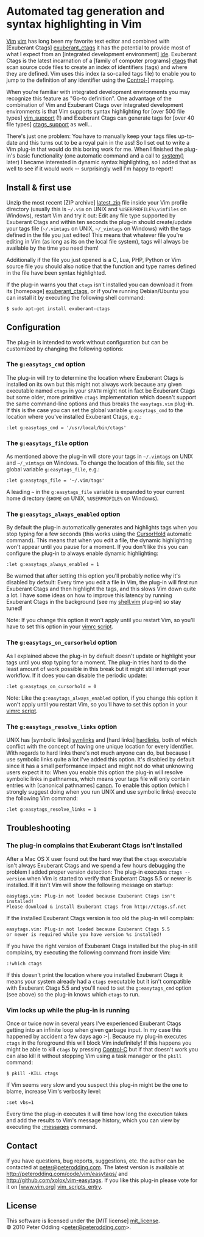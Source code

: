 # Automated tag generation and syntax highlighting in Vim

[Vim] [vim] has long been my favorite text editor and combined with [Exuberant
Ctags] [exuberant_ctags] it has the potential to provide most of what I expect
from an [integrated development environment] [ide]. Exuberant Ctags is the
latest incarnation of a [family of computer programs] [ctags] that scan
source code files to create an index of identifiers (tags) and where they are
defined. Vim uses this index (a so-called tags file) to enable you to jump to
the definition of any identifier using the [Control-\]][jump_to_tag] mapping.

When you're familiar with integrated development environments you may recognize
this feature as "Go-to definition". One advantage of the combination of Vim and
Exuberant Ctags over integrated development environments is that Vim supports
syntax highlighting for [over 500 file types] [vim_support] (!) and Exuberant
Ctags can generate tags for [over 40 file types] [ctags_support] as well...

There's just one problem: You have to manually keep your tags files up-to-date
and this turns out to be a royal pain in the ass! So I set out to write a Vim
plug-in that would do this boring work for me. When I finished the plug-in's
basic functionality (one automatic command and a call to [system()][system]
later) I became interested in dynamic syntax highlighting, so I added that as
well to see if it would work -- surprisingly well I'm happy to report!

## Install & first use

Unzip the most recent [ZIP archive] [latest_zip] file inside your Vim profile
directory (usually this is `~/.vim` on UNIX and `%USERPROFILE%\vimfiles` on
Windows), restart Vim and try it out: Edit any file type supported by Exuberant
Ctags and within ten seconds the plug-in should create/update your tags file
(`~/.vimtags` on UNIX, `~/_vimtags` on Windows) with the tags defined in the
file you just edited! This means that whatever file you're editing in Vim (as
long as its on the local file system), tags will always be available by the
time you need them!

Additionally if the file you just opened is a C, Lua, PHP, Python or Vim source
file you should also notice that the function and type names defined in the
file have been syntax highlighted.

If the plug-in warns you that `ctags` isn't installed you can download it from
its [homepage] [exuberant_ctags], or if you're running Debian/Ubuntu you can
install it by executing the following shell command:

    $ sudo apt-get install exuberant-ctags

## Configuration

The plug-in is intended to work without configuration but can be customized by
changing the following options:

### The `g:easytags_cmd` option

The plug-in will try to determine the location where Exuberant Ctags is
installed on its own but this might not always work because any given
executable named `ctags` in your `$PATH` might not in fact be Exuberant Ctags
but some older, more primitive `ctags` implementation which doesn't support the
same command-line options and thus breaks the `easytags.vim` plug-in. If this
is the case you can set the global variable `g:easytags_cmd` to the location
where you've installed Exuberant Ctags, e.g.:

    :let g:easytags_cmd = '/usr/local/bin/ctags'

### The `g:easytags_file` option

As mentioned above the plug-in will store your tags in `~/.vimtags` on UNIX and
`~/_vimtags` on Windows. To change the location of this file, set the global
variable `g:easytags_file`, e.g.:

    :let g:easytags_file = '~/.vim/tags'

A leading `~` in the `g:easytags_file` variable is expanded to your current home
directory (`$HOME` on UNIX, `%USERPROFILE%` on Windows).

### The `g:easytags_always_enabled` option

By default the plug-in automatically generates and highlights tags when you
stop typing for a few seconds (this works using the [CursorHold][cursorhold]
automatic command). This means that when you edit a file, the dynamic
highlighting won't appear until you pause for a moment. If you don't like this
you can configure the plug-in to always enable dynamic highlighting:

    :let g:easytags_always_enabled = 1

Be warned that after setting this option you'll probably notice why it's
disabled by default: Every time you edit a file in Vim, the plug-in will first
run Exuberant Ctags and then highlight the tags, and this slows Vim down quite
a lot. I have some ideas on how to improve this latency by running Exuberant
Ctags in the background (see my [shell.vim][shell] plug-in) so stay tuned!

Note: If you change this option it won't apply until you restart Vim, so you'll
have to set this option in your [vimrc script][vimrc].

### The `g:easytags_on_cursorhold` option

As I explained above the plug-in by default doesn't update or highlight your
tags until you stop typing for a moment. The plug-in tries hard to do the least
amount of work possible in this break but it might still interrupt your
workflow. If it does you can disable the periodic update:

    :let g:easytags_on_cursorhold = 0

Note: Like the `g:easytags_always_enabled` option, if you change this option it
won't apply until you restart Vim, so you'll have to set this option in
your [vimrc script][vimrc].

### The `g:easytags_resolve_links` option

UNIX has [symbolic links] [symlinks] and [hard links] [hardlinks], both of
which conflict with the concept of having one unique location for every
identifier. With regards to hard links there's not much anyone can do, but
because I use symbolic links quite a lot I've added this option. It's disabled
by default since it has a small performance impact and might not do what
unknowing users expect it to: When you enable this option the plug-in will
resolve symbolic links in pathnames, which means your tags file will only
contain entries with [canonical pathnames] [canon]. To enable this option
(which I strongly suggest doing when you run UNIX and use symbolic links)
execute the following Vim command:

    :let g:easytags_resolve_links = 1

## Troubleshooting

### The plug-in complains that Exuberant Ctags isn't installed

After a Mac OS X user found out the hard way that the `ctags` executable isn't
always Exuberant Ctags and we spend a few hours debugging the problem I added
proper version detection: The plug-in executes `ctags --version` when Vim is
started to verify that Exuberant Ctags 5.5 or newer is installed. If it isn't
Vim will show the following message on startup:

    easytags.vim: Plug-in not loaded because Exuberant Ctags isn't installed!
    Please download & install Exuberant Ctags from http://ctags.sf.net

If the installed Exuberant Ctags version is too old the plug-in will complain:

    easytags.vim: Plug-in not loaded because Exuberant Ctags 5.5
    or newer is required while you have version %s installed!

If you have the right version of Exuberant Ctags installed but the plug-in
still complains, try executing the following command from inside Vim:

    :!which ctags

If this doesn't print the location where you installed Exuberant Ctags it means
your system already had a `ctags` executable but it isn't compatible with
Exuberant Ctags 5.5 and you'll need to set the `g:easytags_cmd` option (see
above) so the plug-in knows which `ctags` to run.

### Vim locks up while the plug-in is running

Once or twice now in several years I've experienced Exuberant Ctags getting
into an infinite loop when given garbage input. In my case this happened by
accident a few days ago :-|. Because my plug-in executes `ctags` in the
foreground this will block Vim indefinitely! If this happens you might be
able to kill `ctags` by pressing [Control-C][control_c] but if that doesn't
work you can also kill it without stopping Vim using a task manager or the
`pkill` command:

    $ pkill -KILL ctags

If Vim seems very slow and you suspect this plug-in might be the one to blame,
increase Vim's verbosity level:

    :set vbs=1

Every time the plug-in executes it will time how long the execution takes and
add the results to Vim's message history, which you can view by executing the
[:messages][messages] command.

## Contact

If you have questions, bug reports, suggestions, etc. the author can be
contacted at <peter@peterodding.com>. The latest version is available at
<http://peterodding.com/code/vim/easytags/> and
<http://github.com/xolox/vim-easytags>. If you like this plug-in please vote
for it on [www.vim.org] [vim_scripts_entry].

## License

This software is licensed under the [MIT license] [mit_license].  
© 2010 Peter Odding &lt;<peter@peterodding.com>&gt;.


[canon]: http://en.wikipedia.org/wiki/Canonicalization
[control_c]: http://vimdoc.sourceforge.net/htmldoc/pattern.html#CTRL-C
[ctags]: http://en.wikipedia.org/wiki/Ctags
[ctags_support]: http://ctags.sourceforge.net/languages.html
[cursorhold]: http://vimdoc.sourceforge.net/htmldoc/autocmd.html#CursorHold
[exuberant_ctags]: http://ctags.sourceforge.net/
[hardlinks]: http://en.wikipedia.org/wiki/Hard_link
[ide]: http://en.wikipedia.org/wiki/Integrated_development_environment
[jump_to_tag]: http://vimdoc.sourceforge.net/htmldoc/tagsrch.html#CTRL-]
[latest_zip]: http://peterodding.com/code/vim/downloads/easytags
[messages]: http://vimdoc.sourceforge.net/htmldoc/message.html#:messages
[mit_license]: http://en.wikipedia.org/wiki/MIT_License
[shell]: http://peterodding.com/code/vim/shell/
[symlinks]: http://en.wikipedia.org/wiki/Symbolic_link
[system]: http://vimdoc.sourceforge.net/htmldoc/eval.html#system()
[vim]: http://www.vim.org/
[vim_scripts_entry]: http://www.vim.org/scripts/script.php?script_id=3114
[vim_support]: http://ftp.vim.org/vim/runtime/syntax/
[vimrc]: http://vimdoc.sourceforge.net/htmldoc/starting.html#vimrc
